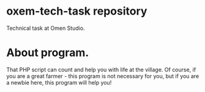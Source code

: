 # oxem-tech-task repository
Technical task at Omen Studio.

# About program.

That PHP script can count and help you with life at the village. Of course, if you are a great farmer - this program is not necessary for you, but if you are a newbie here, this program will help you!
